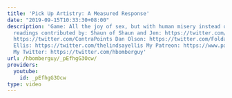 ```yaml
---
title: 'Pick Up Artistry: A Measured Response'
date: "2019-09-15T10:33:30+08:00"
description: 'Game: All the joy of sex, but with human misery instead of joy! Guest
  readings contributed by: Shaun of Shaun and Jen: https://twitter.com/shaun_jen Contrapoints:
  https://twitter.com/ContraPoints Dan Olson: https://twitter.com/FoldableHuman Lindsay
  Ellis: https://twitter.com/thelindsayellis My Patreon: https://www.patreon.com/Hbomb
  My Twitter: https://twitter.com/hbomberguy'
url: /hbomberguy/_pEfhgG3Ocw/
providers:
  youtube:
    id: _pEfhgG3Ocw
type: video
---
```

